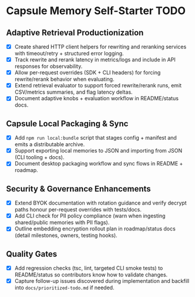 # Capsule Memory Self-Starter TODO

## Adaptive Retrieval Productionization
- [x] Create shared HTTP client helpers for rewriting and reranking services with timeout/retry + structured error logging.
- [x] Track rewrite and rerank latency in metrics/logs and include in API responses for observability.
- [x] Allow per-request overrides (SDK + CLI headers) for forcing rewrite/rerank behavior when evaluating.
- [x] Extend retrieval evaluator to support forced rewrite/rerank runs, emit CSV/metrics summaries, and flag latency deltas.
- [x] Document adaptive knobs + evaluation workflow in README/status docs.

## Capsule Local Packaging & Sync
- [x] Add `npm run local:bundle` script that stages config + manifest and emits a distributable archive.
- [x] Support exporting local memories to JSON and importing from JSON (CLI tooling + docs).
- [x] Document desktop packaging workflow and sync flows in README + roadmap.

## Security & Governance Enhancements
- [x] Extend BYOK documentation with rotation guidance and verify decrypt paths honour per-request overrides with tests/docs.
- [x] Add CLI check for PII policy compliance (warn when ingesting shared/public memories with PII flags).
- [x] Outline embedding encryption rollout plan in roadmap/status docs (detail milestones, owners, testing hooks).

## Quality Gates
- [x] Add regression checks (tsc, lint, targeted CLI smoke tests) to README/status so contributors know how to validate changes.
- [x] Capture follow-up issues discovered during implementation and backfill into `docs/prioritized-todo.md` if needed.
